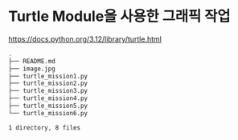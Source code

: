 # Turtle Module을 사용한 그래픽 작업

<https://docs.python.org/3.12/library/turtle.html>

```bash
.
├── README.md
├── image.jpg
├── turtle_mission1.py
├── turtle_mission2.py
├── turtle_mission3.py
├── turtle_mission4.py
├── turtle_mission5.py
└── turtle_mission6.py

1 directory, 8 files
```
